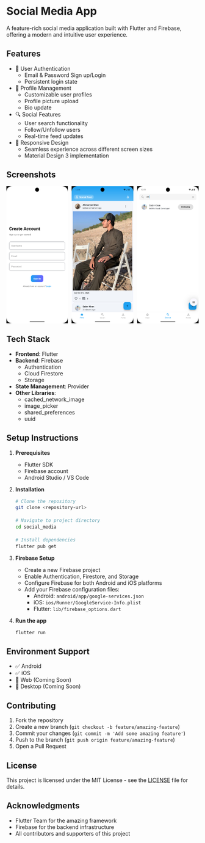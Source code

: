 # Social Media App

A feature-rich social media application built with Flutter and Firebase, offering a modern and intuitive user experience.

## Features

- 🔐 User Authentication
  - Email & Password Sign up/Login
  - Persistent login state
- 👤 Profile Management
  - Customizable user profiles
  - Profile picture upload
  - Bio update
- 🔍 Social Features
  - User search functionality
  - Follow/Unfollow users
  - Real-time feed updates
- 📱 Responsive Design
  - Seamless experience across different screen sizes
  - Material Design 3 implementation

## Screenshots

<div style="display: flex; justify-content: space-between;">
    <img src="Screenshots/signup.png" alt="Signup Screen" width="32%"/>
    <img src="Screenshots/home.png" alt="Home Screen" width="32%"/>
    <img src="Screenshots/search.png" alt="Search Screen" width="32%"/>
</div>

## Tech Stack

- **Frontend**: Flutter
- **Backend**: Firebase
  - Authentication
  - Cloud Firestore
  - Storage
- **State Management**: Provider
- **Other Libraries**:
  - cached_network_image
  - image_picker
  - shared_preferences
  - uuid

## Setup Instructions

1. **Prerequisites**

   - Flutter SDK
   - Firebase account
   - Android Studio / VS Code

2. **Installation**

   ```bash
   # Clone the repository
   git clone <repository-url>

   # Navigate to project directory
   cd social_media

   # Install dependencies
   flutter pub get
   ```

3. **Firebase Setup**

   - Create a new Firebase project
   - Enable Authentication, Firestore, and Storage
   - Configure Firebase for both Android and iOS platforms
   - Add your Firebase configuration files:
     - Android: `android/app/google-services.json`
     - iOS: `ios/Runner/GoogleService-Info.plist`
     - Flutter: `lib/firebase_options.dart`

4. **Run the app**
   ```bash
   flutter run
   ```

## Environment Support

- ✅ Android
- ✅ iOS
- 🚧 Web (Coming Soon)
- 🚧 Desktop (Coming Soon)

## Contributing

1. Fork the repository
2. Create a new branch (`git checkout -b feature/amazing-feature`)
3. Commit your changes (`git commit -m 'Add some amazing feature'`)
4. Push to the branch (`git push origin feature/amazing-feature`)
5. Open a Pull Request

## License

This project is licensed under the MIT License - see the [LICENSE](LICENSE) file for details.

## Acknowledgments

- Flutter Team for the amazing framework
- Firebase for the backend infrastructure
- All contributors and supporters of this project

